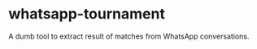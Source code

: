 whatsapp-tournament
===================

A dumb tool to extract result of matches from WhatsApp conversations.
